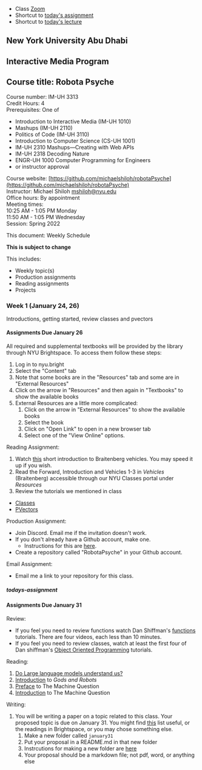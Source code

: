 
- Class [Zoom](https://nyu.zoom.us/j/92332634151)
- Shortcut to [today's assignment](weeklySchedule.md/#todays-assignment)    
- Shortcut to [today's lecture](lectureNotes.md/#todays-lecture)    

## New York University Abu Dhabi  
## Interactive Media Program
## Course title: Robota Psyche  
Course number: IM-UH 3313  
Credit Hours: 4       
Prerequisites: One of  
- Introduction to Interactive Media (IM-UH 1010)
- Mashups (IM-UH 2110)
- Politics of Code (IM-UH 3110)
- Introduction to Computer Science (CS-UH 1001)
- IM-UH 2310 Mashups—Creating with Web APIs
- IM-UH 2318 Decoding Nature
- ENGR-UH 1000 Computer Programming for Engineers
- or instructor approval  

Course website:
[https://github.com/michaelshiloh/robotaPsyche](https://github.com/michaelshiloh/robotaPsyche)    
Instructor: Michael Shiloh mshiloh@nyu.edu    
Office hours: By appointment  
Meeting times:        
10:25 AM - 1:05 PM Monday      
11:50 AM - 1:05 PM Wednesday      
Session: Spring 2022     

This document: Weekly Schedule

**This is subject to change**

This includes:
- Weekly topic(s)
- Production assignments
- Reading assignments
- Projects

### Week 1 (January 24, 26)
Introductions, getting started, review classes and pvectors

#### Assignments Due January 26

All required and supplemental textbooks will be provided by the library through NYU Brightspace. To access them follow these steps:
1. Log in to nyu.bright
1. Select the "Content" tab
1. Note that some books are in the "Resources" tab and some are in "External Resources"
1.  Click on the arrow in "Resources" and then again in "Textbooks" to show the
    available books
1.  External Resources are a little more complicated:
    1.  Click on the arrow in "External Resources" to show the available books
    1.  Select the book
    1.  Click on "Open Link" to open in a new browser tab
    1.  Select one of the "View Online" options.

Reading Assignment:

1. Watch [this](https://www.youtube.com/watch?v=A-fxij3zM7g) short introduction to Braitenberg vehicles. You may speed it up if you wish.
1. Read the Forward, Introduction and Vehicles 1-3 in *Vehicles* (Braitenberg) 
  accessible through our NYU Classes portal under *Resources*
1. Review the tutorials we mentioned in class
  - [Classes](https://github.com/michaelshiloh/simpleProcessingClassExample)
  - [PVectors](https://processing.org/tutorials/pvector/)

Production Assignment:

- Join Discord. Email me if the invitation doesn't work.
- If you don't already have a Github account, make one.
	- Instructions for this are
[here](https://github.com/michaelshiloh/resourcesForClasses#github-resources).
- Create a repository called "RobotaPsyche" in your Github account. 

Email Assignment:

-	Email me a link to your repository for this class.

##### todays-assignment
#### Assignments Due January 31

Review:

- If you feel you need to review functions watch Dan
Shiffman's [functions](https://www.youtube.com/watch?v=XCu7JSkgl04&list=PLRqwX-V7Uu6ajGB2OI3hl5DZsD1Fw1WzR) tutorials.
There are four videos, each less than 10 minutes.
- If you feel you need to review classes, watch at least the first four of Dan
shiffman's [Object Oriented
  Programming](https://www.youtube.com/watch?v=YcbcfkLzgvs&list=PLRqwX-V7Uu6bb7z2IJaTlzwzIg_5yvL4i)
  tutorials.

Reading:

1. [Do Large language models understand
	 us?](https://medium.com/@blaisea/do-large-language-models-understand-us-6f881d6d8e75)
1.  [Introduction](https://github.com/michaelshiloh/resourcesForClasses/blob/master/doc/godsAndRobots/%255BGods%2520and%2520Robots%255D%2520INTRODUCTION.%2520MADE%252C%2520NOT%2520BORN.pdf) to *Gods and Robots*
1.  [Preface](https://github.com/michaelshiloh/resourcesForClasses/blob/master/doc/theMachineQuestion/preface.pdf) 
to The Machine Question
1. [Introduction](https://github.com/michaelshiloh/resourcesForClasses/blob/master/doc/theMachineQuestion/introduction.pdf)
to The Machine Question

Writing:

1. You will be writing a paper on a topic related to this class.  Your
	 proposed topic is due on January 31.  You might find
	 [this](https://github.com/michaelshiloh/resourcesForClasses#resources-for-robota-psyche)
	 list useful, or the readings in Brightspace, or you may chose something
	 else.
    1. Make a new folder called `january31`
    1. Put your proposal in a README.md in that new folder
    1. Instrcutions for making a new folder are 
      [here](https://github.com/michaelshiloh/resourcesForClasses#github-resources)
    1. Your proposal should be a markdown file; not pdf, word, or anything else

